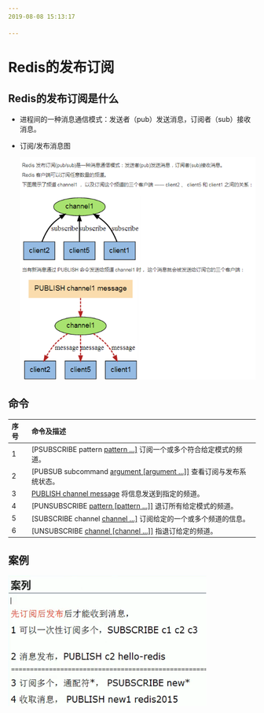 ```yaml
---
2019-08-08 15:13:17

---
```


# Redis的发布订阅

## Redis的发布订阅是什么

- 进程间的一种消息通信模式：发送者（pub）发送消息，订阅者（sub）接收消息。

- 订阅/发布消息图

  ![1565248796864](../数据结构/数据结构图解/1565248796864.png)

## 命令

| 序号 | 命令及描述                                                   |
| :--- | :----------------------------------------------------------- |
| 1    | [PSUBSCRIBE pattern [pattern ...\]](https://www.runoob.com/redis/pub-sub-psubscribe.html)  订阅一个或多个符合给定模式的频道。 |
| 2    | [PUBSUB subcommand [argument [argument ...\]]](https://www.runoob.com/redis/pub-sub-pubsub.html)  查看订阅与发布系统状态。 |
| 3    | [PUBLISH channel message](https://www.runoob.com/redis/pub-sub-publish.html)  将信息发送到指定的频道。 |
| 4    | [PUNSUBSCRIBE [pattern [pattern ...\]]](https://www.runoob.com/redis/pub-sub-punsubscribe.html)  退订所有给定模式的频道。 |
| 5    | [SUBSCRIBE channel [channel ...\]](https://www.runoob.com/redis/pub-sub-subscribe.html)  订阅给定的一个或多个频道的信息。 |
| 6    | [UNSUBSCRIBE [channel [channel ...\]]](https://www.runoob.com/redis/pub-sub-unsubscribe.html)  指退订给定的频道。 |

## 案例

![1565248841946](../数据结构/数据结构图解/1565248841946.png)